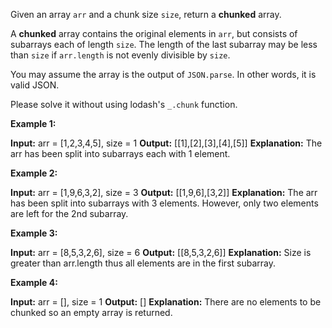 Given an array  `arr`  and a chunk size `size`, return a **chunked**  array.

A **chunked** array contains the original elements in `arr`, but consists of subarrays each of length `size`. The length of the last subarray may be less than `size` if  `arr.length` is not evenly divisible by  `size`.

You may assume the array is the output of `JSON.parse`. In other words, it is valid JSON.

Please solve it without using lodash's `_.chunk` function.

**Example 1:**

**Input:** arr = [1,2,3,4,5], size = 1
**Output:** [[1],[2],[3],[4],[5]]
**Explanation:** The arr has been split into subarrays each with 1 element.

**Example 2:**

**Input:** arr = [1,9,6,3,2], size = 3
**Output:** [[1,9,6],[3,2]]
**Explanation:** The arr has been split into subarrays with 3 elements. However, only two elements are left for the 2nd subarray.

**Example 3:**

**Input:** arr = [8,5,3,2,6], size = 6
**Output:** [[8,5,3,2,6]]
**Explanation:** Size is greater than arr.length thus all elements are in the first subarray.

**Example 4:**

**Input:** arr = [], size = 1
**Output:** []
**Explanation:** There are no elements to be chunked so an empty array is returned.
